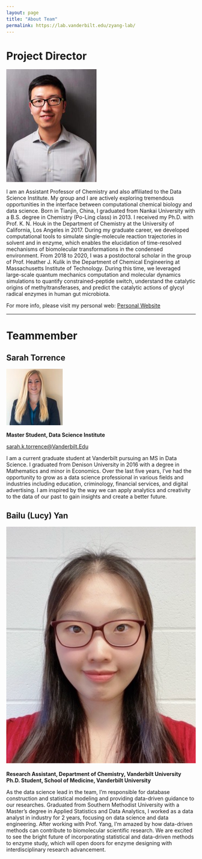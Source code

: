```yaml
---
layout: page
title: "About Team"
permalink: https://lab.vanderbilt.edu/zyang-lab/
---
```


# Project Director

![](./pics/John.jpeg)

I am an Assistant Professor of Chemistry and also affiliated to the Data Science Institute. My group and I are actively exploring tremendous opportunities in the interface between computational chemical biology and data science. Born in Tianjin, China, I graduated from Nankai University with a B.S. degree in Chemistry (Po-Ling class) in 2013. I received my Ph.D. with Prof. K. N. Houk in the Department of Chemistry at the University of California, Los Angeles in 2017. During my graduate career, we developed computational tools to simulate single-molecule reaction trajectories in solvent and in enzyme, which enables the elucidation of time-resolved mechanisms of biomolecular transformations in the condensed environment. From 2018 to 2020, I was a postdoctoral scholar in the group of Prof. Heather J. Kulik in the Department of Chemical Engineering at Massachusetts Institute of Technology. During this time, we leveraged large-scale quantum mechanics computation and molecular dynamics simulations to quantify constrained-peptide switch, understand the catalytic origins of methyltransferases, and predict the catalytic actions of glycyl radical enzymes in human gut microbiota.

For more info, please visit my personal web: [Personal Website](https://lab.vanderbilt.edu/zyang-lab/)

---

# Teammember

## Sarah Torrence

![](./pics/Sarah.jpeg)

**Master Student, Data Science Institute**

[sarah.k.torrence@Vanderbilt.Edu](sarah.k.torrence@Vanderbilt.Edu)

I am a current graduate student at Vanderbilt pursuing an MS in Data Science. I graduated from Denison University in 2016 with a degree in Mathematics and minor in Economics. Over the last five years, I’ve had the opportunity to grow as a data science professional in various fields and industries including education, criminology, financial services, and digital advertising. I am inspired by the way we can apply analytics and creativity to the data of our past to gain insights and create a better future.

## Bailu (Lucy) Yan

![](./pics/Lucy.svg)

**Research Assistant, Department of Chemistry, Vanderbilt University**
**Ph.D. Student, School of Medicine, Vanderbilt University**

As the data science lead in the team, I’m responsible for database construction and statistical modeling and providing data-driven guidance to our researches. Graduated from Southern Methodist University with a Master’s degree in Applied Statistics and Data Analytics, I worked as a data analyst in industry for 2 years, focusing on data science and data engineering. After working with Prof. Yang, I’m amazed by how data-driven methods can contribute to biomolecular scientific research. We are excited to see the bright future of incorporating statistical and data-driven methods to enzyme study, which will open doors for enzyme designing with interdisciplinary research advancement.